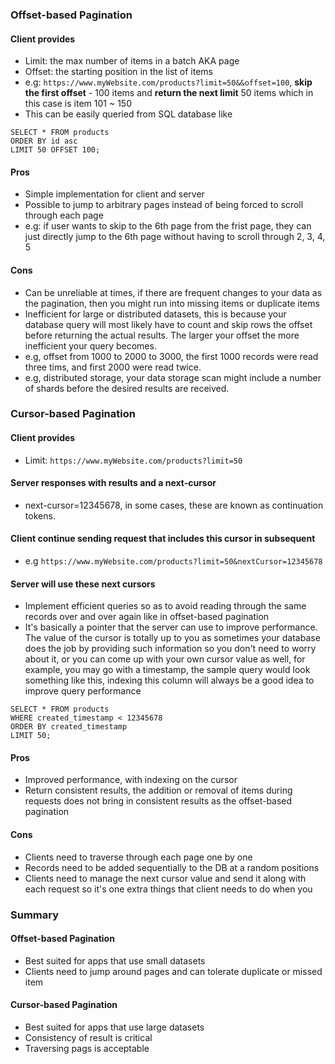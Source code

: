 ### Offset-based Pagination
#### Client provides
- Limit: the max number of items in a batch AKA page
- Offset: the starting position in the list of items
- e.g: `https://www.myWebsite.com/products?limit=50&&offset=100`, **skip the first offset** - 100 items and **return the next limit** 50 items which in this case is item 101 ~ 150
- This can be easily queried from SQL database like
```
SELECT * FROM products
ORDER BY id asc
LIMIT 50 OFFSET 100;
```
#### Pros
- Simple implementation for client and server
- Possible to jump to arbitrary pages instead of being forced to scroll through each page
- e.g: if user wants to skip to the 6th page from the frist page, they can just directly jump to the 6th page without having to scroll through 2, 3, 4, 5
#### Cons
- Can be unreliable at times, if there are frequent changes to your data as the pagination, then you might run into missing items or duplicate items
- Inefficient for large or distributed datasets, this is because your database query will most likely have to count and skip rows the offset before returning the actual results. The larger your offset the more inefficient your query becomes.
- e.g, offset from 1000 to 2000 to 3000, the first 1000 records were read three tims, and first 2000 were read twice.
- e.g, distributed storage, your data storage scan might include a number of shards before the desired results are received.
### Cursor-based Pagination
#### Client provides
- Limit: `https://www.myWebsite.com/products?limit=50`
#### Server responses with results and a next-cursor
- next-cursor=12345678, in some cases, these are known as continuation tokens.
#### Client continue sending request that includes this cursor in subsequent
- e.g `https://www.myWebsite.com/products?limit=50&nextCursor=12345678`
#### Server will use these next cursors
- Implement efficient queries so as to avoid reading through the same records over and over again like in offset-based pagination
- It's basically a pointer that the server can use to improve performance. The value of the cursor is totally up to you as sometimes your database does the job by providing such information so you don't need to worry about it, or you can come up with your own cursor value as well, for example, you may go with a timestamp, the sample query would look something like this, indexing this column will always be a good idea to improve query performance
```
SELECT * FROM products
WHERE created_timestamp < 12345678
ORDER BY created_timestamp
LIMIT 50;
```
#### Pros
- Improved performance, with indexing on the cursor
- Return consistent results, the addition or removal of items during requests does not bring in consistent results as the offset-based pagination
#### Cons
- Clients need to traverse through each page one by one
- Records need to be added sequentially to the DB at a random positions
- Clients need to manage the next cursor value and send it along with each request so it's one extra things that client needs to do when you 
### Summary
#### Offset-based Pagination
- Best suited for apps that use small datasets
- Clients need to jump around pages and can tolerate duplicate or missed item
#### Cursor-based Pagination
- Best suited for apps that use large datasets
- Consistency of result is critical
- Traversing pags is acceptable
<!--stackedit_data:
eyJoaXN0b3J5IjpbNTU2MjcxNzE0XX0=
-->